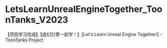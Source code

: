 # LetsLearnUnrealEngineTogether_ToonTanks_V2023
【项目学习完成】【虚幻引擎一起学！】[Let's Learn Unreal Engine Together!] - ToonTanks Project
